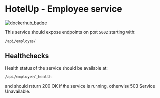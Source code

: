 # HotelUp - Employee service
![dockerhub_badge](https://github.com/Wiaz24/HotelUp.Employee/actions/workflows/dockerhub.yml/badge.svg)

This service should expose endpoints on port `5002` starting with:
```http
/api/employee/
```

## Healthchecks
Health status of the service should be available at:
```http
/api/employee/_health
```
and should return 200 OK if the service is running, otherwise 503 Service Unavailable.
